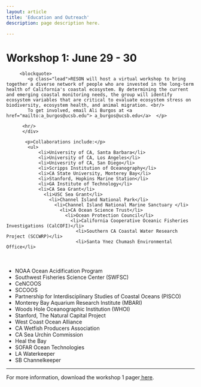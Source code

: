 ```yaml
---
layout: article
title: 'Education and Outreach'
description: page description here.

---
```


<h1>Workshop 1: June 29 - 30</h1>

<div id="main-container">

         <blockquote>
            <p class="lead">RESON will host a virtual workshop to bring together a diverse network of people who are invested in the long-term health of California's coastal ecosystem. By determining the current and emerging coastal monitoring needs, the group will identify ecosystem variables that are critical to evaluate ecosystem stress on biodiversity, ecosystem health, and animal migration. <br/>
            To get involved, email Ali Burgos at <a href="mailto:a_burgos@ucsb.edu"> a_burgos@ucsb.edu</a>  </p>

<!-- close row holding blockquote -->        
</blockquote>
      

<!-- divider -->

          <hr/>
          </div>
          
<div  class="row">
<div class="col-md-6">
   


           <p>Collaborations include:</p>
            <ul>
                <li>University of CA, Santa Barbara</li>
                <li>University of CA, Los Angeles</li>
                <li>Univesrity of CA, San Diego</li>
                <li>Scripps Institution of Oceanography</li>
                <li>CA State University, Monterey Bay</li>
                <li>Stanford, Hopkins Marine Station</li>
                <li>GA Institute of Technology</li>
                <li>CA Sea Grant</li>
                  <li>USC Sea Grant</li>
                    <li>Channel Island National Park</li>
                      <li>Channel Island National Marine Sanctuary </li>
                        <li>CA Ocean Science Trust</li>
                          <li>Ocean Protection Council</li>
                            <li>California Cooperative Oceanic Fisheries Investigations (CalCOFI)</li>
                              <li>Southern CA Coastal Water Research Project (SCCWRP)</li>
                              <li>Santa Ynez Chumash Environmental Office</li>
</ul>
</div>

<div class="col-md-6">
<ul>
<br/>
<br/>
 	<li>NOAA Ocean Acidification Program</li>
               <li>Southwest Fisheries Science Center (SWFSC)</li>
                <li>CeNCOOS</li>
                  <li>SCCOOS</li>
                <li>Partnership for Interdisciplinary Studies of Coastal Oceans (PISCO)</li>
                 <li>Monterey Bay Aquarium Research Institute (MBARI)</li>
               <li>Woods Hole Oceanographic Institution (WHOI)</li>
                   <li>Stanford, The Natural Capital Project</li>
                <li>West Coast Ocean Alliance </li>
               <li>CA Wetfish Producers Association</li>
                <li>CA Sea Urchin Commission</li>
                 <li>Heal the Bay</li>
                   <li>SOFAR Ocean Technologies</li>
                   <li>LA Waterkeeper</li>
                   <li>SB Channelkeeper</li>
                   
 </ul>                                       


   </div>
  
<div>
<hr/>


   For more information, download the workshop 1 pager<a href="{{site.baseurl}}/resources/workshop1/workshop1pager.pdf"> here</a>. 
</div>
